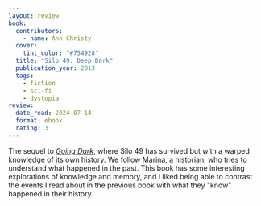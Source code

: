 ```yaml
---
layout: review
book:
  contributors:
    - name: Ann Christy
  cover:
    tint_color: "#754928"
  title: "Silo 49: Deep Dark"
  publication_year: 2013
  tags:
    - fiction
    - sci-fi
    - dystopia
review:
  date_read: 2024-07-14
  format: ebook
  rating: 3
---
```

The sequel to [*Going Dark*](/2024/silo-49-going-dark/), where Silo 49 has survived but with a warped knowledge of its own history.
We follow Marina, a historian, who tries to understand what happened in the past.
This book has some interesting explorations of knowledge and memory, and I liked being able to contrast the events I read about in the previous book with what they "know" happened in their history.
